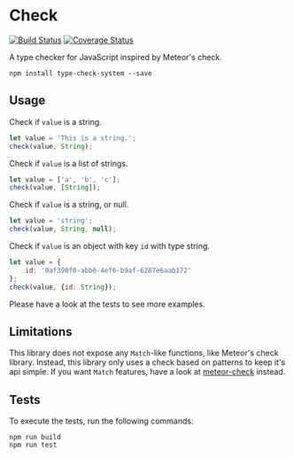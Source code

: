 # Check
[![Build Status](https://travis-ci.org/martijndeh/lego.svg?branch=master)](https://travis-ci.org/martijndeh/check)
[![Coverage Status](https://coveralls.io/repos/github/martijndeh/check/badge.svg?branch=master)](https://coveralls.io/github/martijndeh/check?branch=master)

A type checker for JavaScript inspired by Meteor's check.

```
npm install type-check-system --save
```

## Usage

Check if `value` is a string.
```js
let value = 'This is a string.';
check(value, String);
```

Check if `value` is a list of strings.
```js
let value = ['a', 'b', 'c'];
check(value, [String]);
```

Check if `value` is a string, or null.
```js
let value = 'string';
check(value, String, null);
```

Check if `value` is an object with key `id` with type string.
```js
let value = {
	id: '0af390f0-abb6-4ef6-b9af-6287e6aab172'
};
check(value, {id: String});
```

Please have a look at the tests to see more examples.

## Limitations

This library does not expose any `Match`-like functions, like Meteor's check library. Instead, this library only uses a check based on patterns to keep it's api simple. If you want `Match` features, have a look at [meteor-check](https://www.npmjs.com/package/meteor-check) instead.

## Tests

To execute the tests, run the following commands:

```
npm run build
npm run test
```
